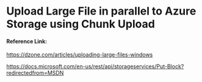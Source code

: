 # Upload Large File in parallel to Azure Storage using Chunk Upload


#### Reference Link:

https://dzone.com/articles/uploading-large-files-windows

https://docs.microsoft.com/en-us/rest/api/storageservices/Put-Block?redirectedfrom=MSDN